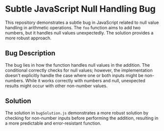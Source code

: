 # Subtle JavaScript Null Handling Bug

This repository demonstrates a subtle bug in JavaScript related to null value handling in arithmetic operations.  The `foo` function aims to add two numbers, but it handles null values unexpectedly.  The solution provides a more robust approach.

## Bug Description

The bug lies in how the function handles null values in the addition. The conditional correctly checks for null values; however, the implementation doesn't explicitly handle the case where one or both inputs might be non-numbers.  While it works correctly with numbers and null, unexpected results might occur with other non-number values. 

## Solution

The solution in `bugSolution.js` demonstrates a more robust solution by checking for non-number inputs before performing the addition, resulting in a more predictable and error-resistant function.

